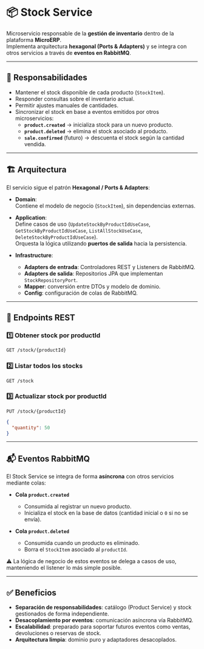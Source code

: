 # 📦 Stock Service

Microservicio responsable de la **gestión de inventario** dentro de la plataforma **MicroERP**.  
Implementa arquitectura **hexagonal (Ports & Adapters)** y se integra con otros servicios a través de **eventos en RabbitMQ**.

---

## 🎯 Responsabilidades

- Mantener el stock disponible de cada producto (`StockItem`).  
- Responder consultas sobre el inventario actual.  
- Permitir ajustes manuales de cantidades.  
- Sincronizar el stock en base a eventos emitidos por otros microservicios:
  - **`product.created`** → inicializa stock para un nuevo producto.
  - **`product.deleted`** → elimina el stock asociado al producto.
  - **`sale.confirmed`** (futuro) → descuenta el stock según la cantidad vendida.

---

## 🏗️ Arquitectura

El servicio sigue el patrón **Hexagonal / Ports & Adapters**:

- **Domain**:  
  Contiene el modelo de negocio (`StockItem`), sin dependencias externas.

- **Application**:  
  Define casos de uso (`UpdateStockByProductIdUseCase`, `GetStockByProductIdUseCase`, `ListAllStockUseCase`, `DeleteStockByProductIdUseCase`).  
  Orquesta la lógica utilizando **puertos de salida** hacia la persistencia.

- **Infrastructure**:  
  - **Adapters de entrada**: Controladores REST y Listeners de RabbitMQ.  
  - **Adapters de salida**: Repositorios JPA que implementan `StockRepositoryPort`.  
  - **Mapper**: conversión entre DTOs y modelo de dominio.  
  - **Config**: configuración de colas de RabbitMQ.

---

## 🔄 Endpoints REST

### 1️⃣ Obtener stock por productId  
`GET /stock/{productId}`  

### 2️⃣ Listar todos los stocks  
`GET /stock`  

### 3️⃣ Actualizar stock por productId  
`PUT /stock/{productId}`  
```json
{
  "quantity": 50
}
```

---

## 📬 Eventos RabbitMQ

El Stock Service se integra de forma **asíncrona** con otros servicios mediante colas:

- **Cola `product.created`**  
  - Consumida al registrar un nuevo producto.  
  - Inicializa el stock en la base de datos (cantidad inicial o `0` si no se envía).

- **Cola `product.deleted`**  
  - Consumida cuando un producto es eliminado.  
  - Borra el `StockItem` asociado al `productId`.

⚠️ La lógica de negocio de estos eventos se delega a casos de uso, manteniendo el listener lo más simple posible.

---

## ✅ Beneficios

- **Separación de responsabilidades**: catálogo (Product Service) y stock gestionados de forma independiente.  
- **Desacoplamiento por eventos**: comunicación asíncrona vía RabbitMQ.  
- **Escalabilidad**: preparado para soportar futuros eventos como ventas, devoluciones o reservas de stock.  
- **Arquitectura limpia**: dominio puro y adaptadores desacoplados.  
